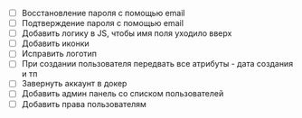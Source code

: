 - [ ] Восстановление пароля с помощью email
- [ ] Подтверждение пароля с помощью email
- [ ] Добавить логику в JS, чтобы имя поля уходило вверх
- [ ] Добавить иконки
- [ ] Исправить логотип
- [ ] При создании пользователя передвать все атрибуты - дата создания и тп
- [ ] Завернуть аккаунт в докер
- [ ] Добавить админ панель со списком пользователей
- [ ] Добавить права пользователям